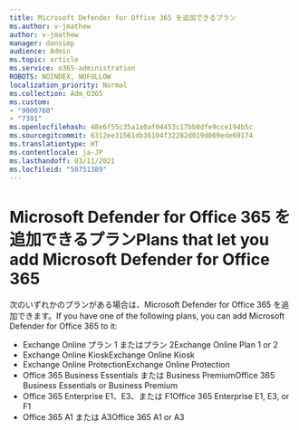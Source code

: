 ```yaml
---
title: Microsoft Defender for Office 365 を追加できるプラン
ms.author: v-jmathew
author: v-jmathew
manager: dansimp
audience: Admin
ms.topic: article
ms.service: o365-administration
ROBOTS: NOINDEX, NOFOLLOW
localization_priority: Normal
ms.collection: Adm_O365
ms.custom:
- "9000760"
- "7391"
ms.openlocfilehash: 48e6f55c35a1a0af04453c17bb8dfe9cce194b5c
ms.sourcegitcommit: 6312ee31561db36104f32282d019d069ede69174
ms.translationtype: HT
ms.contentlocale: ja-JP
ms.lasthandoff: 03/11/2021
ms.locfileid: "50751389"
---
```

# <a name="plans-that-let-you-add-microsoft-defender-for-office-365"></a><span data-ttu-id="8a6c3-102">Microsoft Defender for Office 365 を追加できるプラン</span><span class="sxs-lookup"><span data-stu-id="8a6c3-102">Plans that let you add Microsoft Defender for Office 365</span></span>

<span data-ttu-id="8a6c3-103">次のいずれかのプランがある場合は、Microsoft Defender for Office 365 を追加できます。</span><span class="sxs-lookup"><span data-stu-id="8a6c3-103">If you have one of the following plans, you can add Microsoft Defender for Office 365 to it:</span></span>

- <span data-ttu-id="8a6c3-104">Exchange Online プラン 1 またはプラン 2</span><span class="sxs-lookup"><span data-stu-id="8a6c3-104">Exchange Online Plan 1 or 2</span></span>
- <span data-ttu-id="8a6c3-105">Exchange Online Kiosk</span><span class="sxs-lookup"><span data-stu-id="8a6c3-105">Exchange Online Kiosk</span></span>
- <span data-ttu-id="8a6c3-106">Exchange Online Protection</span><span class="sxs-lookup"><span data-stu-id="8a6c3-106">Exchange Online Protection</span></span>
- <span data-ttu-id="8a6c3-107">Office 365 Business Essentials または Business Premium</span><span class="sxs-lookup"><span data-stu-id="8a6c3-107">Office 365 Business Essentials or Business Premium</span></span>
- <span data-ttu-id="8a6c3-108">Office 365 Enterprise E1、E3、または F1</span><span class="sxs-lookup"><span data-stu-id="8a6c3-108">Office 365 Enterprise E1, E3, or F1</span></span>
- <span data-ttu-id="8a6c3-109">Office 365 A1 または A3</span><span class="sxs-lookup"><span data-stu-id="8a6c3-109">Office 365 A1 or A3</span></span>
